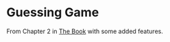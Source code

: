 # Guessing Game

From Chapter 2 in [The Book](https://doc.rust-lang.org/book/ch02-00-guessing-game-tutorial.html) with some added features.